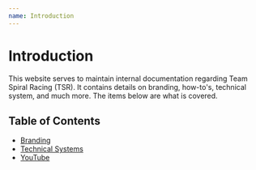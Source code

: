 ```yaml
---
name: Introduction
---
```


# Introduction
This website serves to maintain internal documentation regarding Team Spiral Racing (TSR). It contains details on branding, how-to's, technical system, and much more. The items below are what is covered.

## Table of Contents
- [Branding](/branding/introduction)
- [Technical Systems](/technical-systems/introduction)
- [YouTube](/youtube/introduction)
